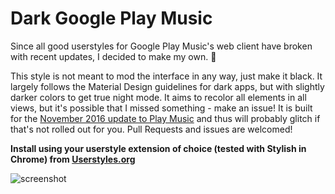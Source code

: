 # Dark Google Play Music
Since all good userstyles for Google Play Music's web client have broken with recent updates, I decided to make my own. :gem:

This style is not meant to mod the interface in any way, just make it black. It largely follows the Material Design guidelines for dark apps, but with slightly darker colors to get true night mode. It aims to recolor all elements in all views, but it's possible that I missed something - make an issue! It is built for the [November 2016 update to Play Music](https://blog.google/products/google-play/introducing-the-new-google-play-music/) and thus will probably glitch if that's not rolled out for you. Pull Requests and issues are welcomed!

**Install using your userstyle extension of choice (tested with Stylish in Chrome) from [Userstyles.org](https://userstyles.org/styles/135830/google-play-music-black-november-2016)**

![screenshot](https://i.imgur.com/bNqtvwV.jpg)
